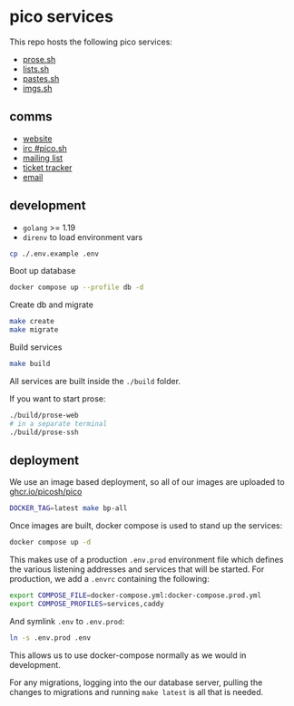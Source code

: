 # pico services

This repo hosts the following pico services:

- [prose.sh](https://prose.sh)
- [lists.sh](https://lists.sh)
- [pastes.sh](https://pastes.sh)
- [imgs.sh](https://imgs.sh)

## comms

- [website](https://pico.sh)
- [irc #pico.sh](irc://irc.libera.chat/#pico.sh)
- [mailing list](https://lists.sr.ht/~erock/pico.sh)
- [ticket tracker](https://github.com/picosh/pico/issues)
- [email](mailto:hello@pico.sh)

## development

- `golang` >= 1.19
- `direnv` to load environment vars

```bash
cp ./.env.example .env
```

Boot up database

```bash
docker compose up --profile db -d
```

Create db and migrate

```bash
make create
make migrate
```

Build services

```bash
make build
```

All services are built inside the `./build` folder.

If you want to start prose:

```bash
./build/prose-web
# in a separate terminal
./build/prose-ssh
```

## deployment

We use an image based deployment, so all of our images are uploaded to
[ghcr.io/picosh/pico](https://github.com/picosh/pico/packages)

```bash
DOCKER_TAG=latest make bp-all
```

Once images are built, docker compose is used to stand up the services:

```bash
docker compose up -d
```

This makes use of a production `.env.prod` environment file which defines
the various listening addresses and services that will be started. For production,
we add a `.envrc` containing the following:

```bash
export COMPOSE_FILE=docker-compose.yml:docker-compose.prod.yml
export COMPOSE_PROFILES=services,caddy
```

And symlink `.env` to `.env.prod`:

```bash
ln -s .env.prod .env
```

This allows us to use docker-compose normally as we would in development.

For any migrations, logging into the our database server, pulling the changes
to migrations and running `make latest` is all that is needed.
